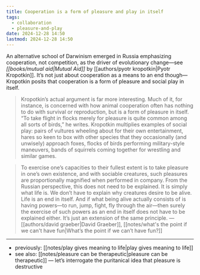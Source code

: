 ```yaml
---
title: Cooperation is a form of pleasure and play in itself
tags:
  - collaboration
  - pleasure-and-play
date: 2024-12-28 14:50
lastmod: 2024-12-28 14:50
---
```

An alternative school of Darwinism emerged in Russia emphasizing cooperation, not competition, as the driver of evolutionary change—see *[[books/mutual aid|Mutual Aid]]* by [[authors/pyotr kropotkin|Pyotr Kropotkin]]. It’s not just about cooperation as a means to an end though—Kropotkin posits that cooperation is a form of pleasure and social play in itself.

> Kropotkin’s actual argument is far more interesting. Much of it, for instance, is concerned with how animal cooperation often has nothing to do with survival or reproduction, but is a form of pleasure in itself. “To take flight in flocks merely for pleasure is quite common among all sorts of birds,” he writes. Kropotkin multiplies examples of social play: pairs of vultures wheeling about for their own entertainment, hares so keen to box with other species that they occasionally (and unwisely) approach foxes, flocks of birds performing military-style maneuvers, bands of squirrels coming together for wrestling and similar games.

> To exercise one’s capacities to their fullest extent is to take pleasure in one’s own existence, and with sociable creatures, such pleasures are proportionally magnified when performed in company. From the Russian perspective, this does not need to be explained. It is simply what life is. We don’t have to explain why creatures desire to be alive. Life is an end in itself. And if what being alive actually consists of is having powers—to run, jump, fight, fly through the air—then surely the exercise of such powers as an end in itself does not have to be explained either. It’s just an extension of the same principle. —[[authors/david graeber|David Graeber]], [[notes/what's the point if we can't have fun|What’s the point if we can’t have fun?]]

---
- previously: [[notes/play gives meaning to life|play gives meaning to life]]
- see also: [[notes/pleasure can be therapeutic|pleasure can be therapeutic]] — let’s interrogate the puritanical idea that pleasure is destructive